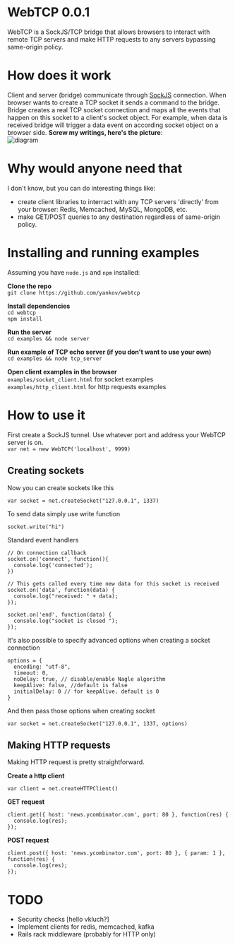 WebTCP 0.0.1
============
WebTCP is a SockJS/TCP bridge that allows browsers to interact with remote TCP servers and
make HTTP requests to any servers bypassing same-origin policy.

How does it work
================
Client and server (bridge) communicate through [SockJS](https://github.com/sockjs/sockjs-node) connection. When browser
wants to create a TCP socket it sends a command to the bridge. Bridge creates a real TCP socket connection and maps all the events 
that happen on this socket to a client's socket object. For example, when data is received bridge will trigger a data event on 
according socket object on a browser side. **Screw my writings, here's the picture**:  
![diagram](http://pix.am/kSZT.png)

Why would anyone need that
==========================
I don't know, but you can do interesting things like:  

* create client libraries to interract with any TCP servers 'directly' from your browser: Redis, Memcached, MySQL, MongoDB, etc.
* make GET/POST queries to any destination regardless of same-origin policy. 

Installing and running examples
===============================
Assuming you have `node.js` and `npm` installed:

**Clone the repo**  
`git clone https://github.com/yankov/webtcp`  

**Install dependencies**  
`cd webtcp`  
`npm install` 

**Run the server**  
`cd examples && node server`  

**Run example of TCP echo server (if you don't want to use your own)**  
`cd examples && node tcp_server`  

**Open client examples in the browser**  
`examples/socket_client.html` for socket examples  
`examples/http_client.html` for http requests examples

How to use it
=============  
First create a SockJS tunnel. Use whatever port and address your WebTCP server is on.  
`var net = new WebTCP('localhost', 9999)`

Creating sockets
----------------  
Now you can create sockets like this  

`var socket = net.createSocket("127.0.0.1", 1337)`  

To send data simply use write function

`socket.write("hi")`  

Standard event handlers  

    // On connection callback
    socket.on('connect', function(){
      console.log('connected');
    })
    
    // This gets called every time new data for this socket is received
    socket.on('data', function(data) {
      console.log("received: " + data);
    });
    
    socket.on('end', function(data) {
      console.log("socket is closed ");
    });

It's also possible to specify advanced options when creating a socket connection  

    options = {
      encoding: "utf-8",
      timeout: 0,
      noDelay: true, // disable/enable Nagle algorithm
      keepAlive: false, //default is false
      initialDelay: 0 // for keepAlive. default is 0
    }

And then pass those options when creating socket  

`var socket = net.createSocket("127.0.0.1", 1337, options)`

Making HTTP requests
--------------------
Making HTTP request is pretty straightforward.  

**Create a http client**  

`var client = net.createHTTPClient()`  

**GET request**  

    client.get({ host: 'news.ycombinator.com', port: 80 }, function(res) {
      console.log(res);
    });
  
**POST request**  

    client.post({ host: 'news.ycombinator.com', port: 80 }, { param: 1 }, function(res) {
      console.log(res);
    });

TODO
====
* Security checks [hello vkluch?]
* Implement clients for redis, memcached, kafka
* Rails rack middleware (probably for HTTP only)